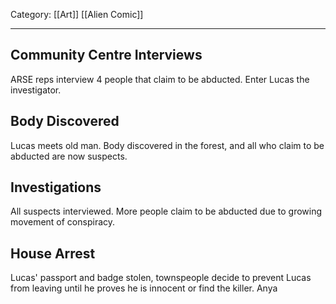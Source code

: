 Category: [[Art]] [[Alien Comic]]
___
## Community Centre Interviews
ARSE reps interview 4 people that claim to be abducted. 
Enter Lucas the investigator. 
## Body Discovered
Lucas meets old man. 
Body discovered in the forest, and all who claim to be abducted are now suspects.
## Investigations
All suspects interviewed. 
More people claim to be abducted due to growing movement of conspiracy. 
## House Arrest
Lucas' passport and badge stolen, townspeople decide to prevent Lucas from leaving until he proves he is innocent or find the killer. 
Anya 